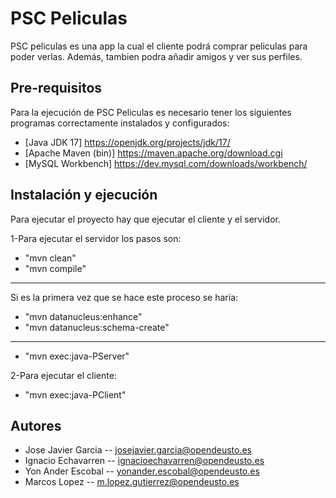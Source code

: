 # PSC Peliculas

PSC peliculas es una app la cual el cliente podrá comprar peliculas para poder verlas. Además, tambien podra añadir amigos y ver sus perfiles.


## Pre-requisitos

Para la ejecución de PSC Peliculas es necesario tener los siguientes programas correctamente instalados y configurados:

- [Java JDK 17] https://openjdk.org/projects/jdk/17/
- [Apache Maven (bin)] https://maven.apache.org/download.cgi
- [MySQL Workbench] https://dev.mysql.com/downloads/workbench/



## Instalación y ejecución

Para ejecutar el proyecto hay que ejecutar el cliente y el servidor.

1-Para ejecutar el servidor los pasos son:
 * "mvn clean"
 * "mvn compile"

***
Si es la primera vez que se hace este proceso se haría:
 * "mvn datanucleus:enhance"
 * "mvn datanucleus:schema-create"
***

 * "mvn exec:java-PServer"

2-Para ejecutar el cliente:
* "mvn exec:java-PClient"



## Autores

 * Jose Javier Garcia -- josejavier.garcia@opendeusto.es
 * Ignacio Echavarren -- ignacioechavarren@opendeusto.es
 * Yon Ander Escobal  -- yonander.escobal@opendeusto.es
 * Marcos Lopez       -- m.lopez.gutierrez@opendeusto.es



